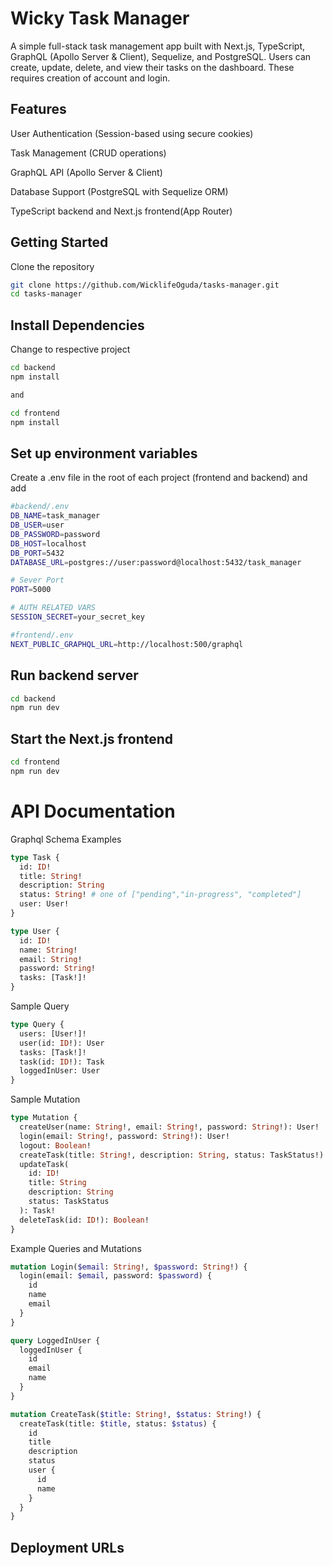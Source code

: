 # Wicky Task Manager

A simple full-stack task management app built with Next.js, TypeScript, GraphQL (Apollo Server & Client), Sequelize, and PostgreSQL. Users can create, update, delete, and view their tasks on the dashboard. These requires creation of account and login.

## Features

User Authentication (Session-based using secure cookies)

Task Management (CRUD operations)

GraphQL API (Apollo Server & Client)

Database Support (PostgreSQL with Sequelize ORM)

TypeScript backend and Next.js frontend(App Router)

## Getting Started

Clone the repository

```bash
git clone https://github.com/WicklifeOguda/tasks-manager.git
cd tasks-manager
```

## Install Dependencies

Change to respective project

```bash
cd backend
npm install

and

cd frontend
npm install
```

## Set up environment variables

Create a .env file in the root of each project (frontend and backend) and add

```bash
#backend/.env
DB_NAME=task_manager
DB_USER=user
DB_PASSWORD=password
DB_HOST=localhost
DB_PORT=5432
DATABASE_URL=postgres://user:password@localhost:5432/task_manager

# Sever Port
PORT=5000

# AUTH RELATED VARS
SESSION_SECRET=your_secret_key

#frontend/.env
NEXT_PUBLIC_GRAPHQL_URL=http://localhost:500/graphql

```

## Run backend server

```bash
cd backend
npm run dev

```

## Start the Next.js frontend

```bash
cd frontend
npm run dev

```

# API Documentation

Graphql Schema Examples

```graphql
type Task {
  id: ID!
  title: String!
  description: String
  status: String! # one of ["pending","in-progress", "completed"]
  user: User!
}

type User {
  id: ID!
  name: String!
  email: String!
  password: String!
  tasks: [Task!]!
}
```

Sample Query

```graphql
type Query {
  users: [User!]!
  user(id: ID!): User
  tasks: [Task!]!
  task(id: ID!): Task
  loggedInUser: User
}
```

Sample Mutation

```graphql
type Mutation {
  createUser(name: String!, email: String!, password: String!): User!
  login(email: String!, password: String!): User!
  logout: Boolean!
  createTask(title: String!, description: String, status: TaskStatus!): Task!
  updateTask(
    id: ID!
    title: String
    description: String
    status: TaskStatus
  ): Task!
  deleteTask(id: ID!): Boolean!
}
```

Example Queries and Mutations

```graphql
mutation Login($email: String!, $password: String!) {
  login(email: $email, password: $password) {
    id
    name
    email
  }
}

query LoggedInUser {
  loggedInUser {
    id
    email
    name
  }
}

mutation CreateTask($title: String!, $status: String!) {
  createTask(title: $title, status: $status) {
    id
    title
    description
    status
    user {
      id
      name
    }
  }
}
```

## Deployment URLs
